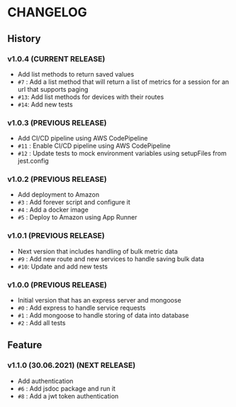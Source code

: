 # CHANGELOG

## History

### v1.0.4 (CURRENT RELEASE)

* Add list methods to return saved values
* `#7` : Add a list method that will return a list of metrics for a session for an url that supports paging
* `#13`: Add list methods for devices with their routes
* `#14`: Add new tests

### v1.0.3 (PREVIOUS RELEASE)

* Add CI/CD pipeline using AWS CodePipeline
* `#11` : Enable CI/CD pipeline using AWS CodePipeline
* `#12` : Update tests to mock environment variables using setupFiles from jest.config

### v1.0.2 (PREVIOUS RELEASE)

* Add deployment to Amazon
* `#3` : Add forever script and configure it
* `#4` : Add a docker image
* `#5` : Deploy to Amazon using App Runner

### v1.0.1 (PREVIOUS RELEASE)

* Next version that includes handling of bulk metric data
* `#9` : Add new route and new services to handle saving bulk data
* `#10`: Update and add new tests

### v1.0.0 (PREVIOUS RELEASE)

* Initial version that has an express server and mongoose
* `#0` : Add express to handle service requests
* `#1` : Add mongoose to handle storing of data into database
* `#2` : Add all tests

## Feature

### v1.1.0 (30.06.2021) (NEXT RELEASE)

* Add authentication
* `#6` : Add jsdoc package and run it
* `#8` : Add a jwt token authentication 